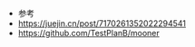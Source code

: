 











- 参考
- https://juejin.cn/post/7170261352022294541
- https://github.com/TestPlanB/mooner
